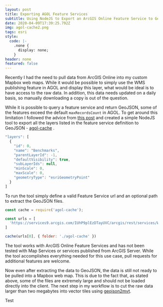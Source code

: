 ```yaml
---
layout: post
title: Exporting AGOL Feature Services
subtitle: Using NodeJS to Export an ArcGIS Online Feature Service to GeoJSON
date: 2020-04-09T17:39:25.792Z
img: agol-cache2.png
tags: esri
style:
  code: |-
    .none {
      display: none;
    }
header: none
featured: false
---
```

Recently I had the need to pull data from ArcGIS Online into my custom Mapbox web maps. While it would be possible to simply use the WMS publishing feature in AGOL and display this layer, what would be ideal is to have access to the raw data. In addition, this data needs updated on a daily basis, so manually downloading a copy is out of the question.

While it is possible to query a feature service and return GeoJSON, some of the features exceed the default `maxRecordsCount` in AGOL. To get around this limitation I followed the advice from [this post](https://blog.cartong.org/2019/03/29/harvesting-large-quantity-data-from-arcgis-rest-services-using-tool/) and created a simple NodeJS tool to export all the layers listed in the feature service definition to GeoJSON -  [agol-cache](https://www.npmjs.com/package/agol-cache) .

```JavaScript
"layers": [
  {
    "id": 0,
    "name": "Benchmarks",
    "parentLayerId": -1,
    "defaultVisibility": true,
    "subLayerIds": null,
    "minScale": 0,
    "maxScale": 0,
    "geometryType": "esriGeometryPoint"
  }
]
```

To run the tool simply define a valid Feature Service url and an optional path to extract the GeoJSON files.

```JavaScript
const cache = require('agol-cache');

const urls = [
  'https://services9.arcgis.com/IUhP9plEzDTayUVC/arcgis/rest/services/Water_System_View/FeatureServer'
]

cache(urls[0], { folder: './agol-cache' })
```

The tool works with ArcGIS Online Feature Services and has not been tested with Map Services or services published from ArcGIS Server. While the tool accomplishes everything needed for this use case, pull requests for additional features are welcome.

Now even after extracting the data to GeoJSON, the data is still not ready to be pulled into a Mapbox web map. This is due to the fact that, as stated above, some of the files are extremely large and should not be loaded directly into the client. The next step in my workflow is to cut the raw data larger than two megabytes into vector tiles using [geojson2mvt](https://www.npmjs.com/package/geojson2mvt).



Test